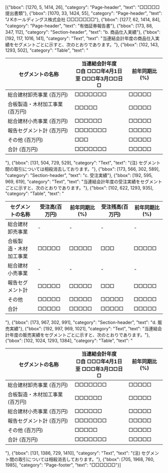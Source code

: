 [{"bbox": [1270, 5, 1414, 26], "category": "Page-header", "text": "□□□□□提出書類"}, {"bbox": [1070, 33, 1424, 55], "category": "Page-header", "text": "J Kホールディングス株式会社 □□□□□□□"}, {"bbox": [1277, 62, 1414, 84], "category": "Page-header", "text": "有価証券報告書"}, {"bbox": [173, 88, 347, 112], "category": "Section-header", "text": "b. 商品仕入実績"}, {"bbox": [192, 117, 1016, 141], "category": "Text", "text": "当連結会計年度の商品仕入実績をセグメントごとに示すと、次のとおりであります。"}, {"bbox": [102, 143, 1293, 502], "category": "Table", "text": "<table><thead><tr><th>セグメントの名称</th><th>当連結会計年度<br>□自 □□□年4月1日<br>至 □□□年3月□□日 □</th><th>前年同期比(%)</th></tr></thead><tbody><tr><td>総合建材卸売事業 (百万円)</td><td>□□□□□□□</td><td>□□□□□</td></tr><tr><td>合板製造・木材加工事業 (百万円)</td><td>□□□□□</td><td>□□□□□</td></tr><tr><td>総合建材小売事業 (百万円)</td><td>□□□□□□</td><td>□□□□□</td></tr><tr><td>報告セグメント計 (百万円)</td><td>□□□□□□□</td><td>□□□□□</td></tr><tr><td>その他 (百万円)</td><td>□□□</td><td>□□□□□</td></tr><tr><td>合計 (百万円)</td><td>□□□□□□□</td><td>□□□□□</td></tr></tbody></table>"}, {"bbox": [131, 504, 729, 529], "category": "Text", "text": "(注) セグメント間の取引については相殺消去しております。"}, {"bbox": [173, 566, 302, 589], "category": "Section-header", "text": "c. 受注実績"}, {"bbox": [192, 595, 969, 619], "category": "Text", "text": "当連結会計年度の受注実績をセグメントごとに示すと、次のとおりであります。"}, {"bbox": [102, 622, 1293, 935], "category": "Table", "text": "<table><thead><tr><th>セグメントの名称</th><th>受注高(百万円)</th><th>前年同期比(%)</th><th>受注残高(百万円)</th><th>前年同期比(%)</th></tr></thead><tbody><tr><td>総合建材卸売事業</td><td>-</td><td>-</td><td>-</td><td>-</td></tr><tr><td>合板製造・木材加工事業</td><td>□□□□□</td><td>□□□□□</td><td>□□□</td><td>□□□□□</td></tr><tr><td>総合建材小売事業</td><td>-</td><td>-</td><td>-</td><td>-</td></tr><tr><td>報告セグメント計</td><td>□□□□□</td><td>□□□□□</td><td>□□□</td><td>□□□□□</td></tr><tr><td>その他</td><td>□□□□□</td><td>□□□□□</td><td>□□□□□</td><td>□□□□□</td></tr><tr><td>合計</td><td>□□□□□</td><td>□□□□□</td><td>□□□□□</td><td>□□□□□</td></tr></tbody></table>"}, {"bbox": [173, 967, 302, 991], "category": "Section-header", "text": "d. 販売実績"}, {"bbox": [192, 997, 969, 1021], "category": "Text", "text": "当連結会計年度の販売実績をセグメントごとに示すと、次のとおりであります。"}, {"bbox": [102, 1024, 1293, 1384], "category": "Table", "text": "<table><thead><tr><th>セグメントの名称</th><th>当連結会計年度<br>□自 □□□年4月1日<br>至 □□□年3月□□日 □</th><th>前年同期比(%)</th></tr></thead><tbody><tr><td>総合建材卸売事業 (百万円)</td><td>□□□□□□□</td><td>□□□□□</td></tr><tr><td>合板製造・木材加工事業 (百万円)</td><td>□□□□□□</td><td>□□□□□</td></tr><tr><td>総合建材小売事業 (百万円)</td><td>□□□□□□</td><td>□□□□□</td></tr><tr><td>報告セグメント計 (百万円)</td><td>□□□□□□□</td><td>□□□□□</td></tr><tr><td>その他 (百万円)</td><td>□□□□□</td><td>□□□□□</td></tr><tr><td>合計 (百万円)</td><td>□□□□□□□</td><td>□□□□□</td></tr></tbody></table>"}, {"bbox": [131, 1386, 729, 1410], "category": "Text", "text": "(注) セグメント間の取引については相殺消去しております。"}, {"bbox": [705, 1968, 760, 1985], "category": "Page-footer", "text": "□□□□□□"}]